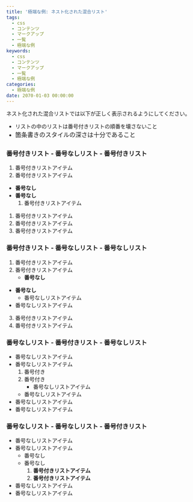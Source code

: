 ```yaml
---
title: '極端な例: ネスト化された混合リスト'
tags:
  - css
  - コンテンツ
  - マークアップ
  - 一覧
  - 極端な例
keywords:
  - css
  - コンテンツ
  - マークアップ
  - 一覧
  - 極端な例
categories:
  - 極端な例
date: 2070-01-03 00:00:00
---
```


ネスト化された混合リストでは以下が正しく表示されるようにしてください。

+ リストの中のリストは番号付きリストの順番を壊さないこと
+ <span style="line-height: 1.714285714; font-size: 1rem;">箇条書きのスタイルの深さは十分であること</span>

### 番号付きリスト - 番号なしリスト - 番号付きリスト

1. 番号付きリストアイテム
2. 番号付きリストアイテム
  + **番号なし**
  + **番号なし**
    1. 番号付きリストアイテム
  1. 番号付きリストアイテム
3. 番号付きリストアイテム
4. 番号付きリストアイテム

### 番号付きリスト - 番号なしリスト - 番号なしリスト

1. 番号付きリストアイテム
2. 番号付きリストアイテム
    + **番号なし**
  + **番号なし**
    + 番号なしリストアイテム
  + 番号なしリストアイテム
3. 番号付きリストアイテム
4. 番号付きリストアイテム

### 番号なしリスト - 番号付きリスト - 番号なしリスト

+ 番号なしリストアイテム
+ 番号なしリストアイテム
    1. 番号付き
  2. 番号付き
      + 番号なしリストアイテム
    + 番号なしリストアイテム
+ 番号なしリストアイテム
+ 番号なしリストアイテム

### 番号なしリスト - 番号なしリスト - 番号付きリスト

+ 番号なしリストアイテム
+ 番号なしリストアイテム
    + 番号なし
  + 番号なし
      1. **番号付きリストアイテム**
    2. **番号付きリストアイテム**
+ 番号なしリストアイテム
+ 番号なしリストアイテム
